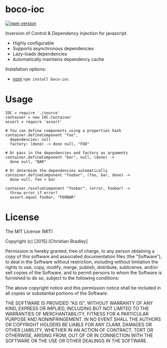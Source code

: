 # boco-ioc

[![npm version](https://badge.fury.io/js/boco-ioc.svg)](https://badge.fury.io/js/boco-ioc)

Inversion of Control & Dependency Injection for javascript.

* Highly configurable
* Supports asynchronous dependencies
* Lazy-loads dependencies
* Automatically maintains dependency cache

Installation options:

* [npm] `npm install boco-ioc`

[npm]: https://npmjs.org

# Usage

    IOC = require './source'
    container = new IOC.Container
    assert = require 'assert'

    # You can define components using a properties hash
    container.defineComponent "foo",
      dependencies: null
      factory: (done) -> done null, "FOO"

    # Or pass in the dependencies and factory as arguments
    container.defineComponent "bar", null, (done) ->
      done null, "BAR"

    # Or determine the dependencies automatically
    container.defineComponent "foobar", (foo, bar, done) ->
      done null, foo + bar

    container.resolveComponent "foobar", (error, foobar) ->
      throw error if error?
      assert.equal foobar, "FOOBAR"

# License

The MIT License (MIT)

Copyright (c) [2015] [Christian Bradley]

Permission is hereby granted, free of charge, to any person obtaining a copy
of this software and associated documentation files (the "Software"), to deal
in the Software without restriction, including without limitation the rights
to use, copy, modify, merge, publish, distribute, sublicense, and/or sell
copies of the Software, and to permit persons to whom the Software is
furnished to do so, subject to the following conditions:

The above copyright notice and this permission notice shall be included in all
copies or substantial portions of the Software.

THE SOFTWARE IS PROVIDED "AS IS", WITHOUT WARRANTY OF ANY KIND, EXPRESS OR
IMPLIED, INCLUDING BUT NOT LIMITED TO THE WARRANTIES OF MERCHANTABILITY,
FITNESS FOR A PARTICULAR PURPOSE AND NONINFRINGEMENT. IN NO EVENT SHALL THE
AUTHORS OR COPYRIGHT HOLDERS BE LIABLE FOR ANY CLAIM, DAMAGES OR OTHER
LIABILITY, WHETHER IN AN ACTION OF CONTRACT, TORT OR OTHERWISE, ARISING FROM,
OUT OF OR IN CONNECTION WITH THE SOFTWARE OR THE USE OR OTHER DEALINGS IN THE
SOFTWARE.
